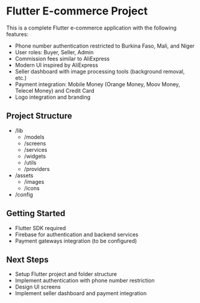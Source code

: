 # Flutter E-commerce Project

This is a complete Flutter e-commerce application with the following features:
- Phone number authentication restricted to Burkina Faso, Mali, and Niger
- User roles: Buyer, Seller, Admin
- Commission fees similar to AliExpress
- Modern UI inspired by AliExpress
- Seller dashboard with image processing tools (background removal, etc.)
- Payment integration: Mobile Money (Orange Money, Moov Money, Telecel Money) and Credit Card
- Logo integration and branding

## Project Structure

- /lib
  - /models
  - /screens
  - /services
  - /widgets
  - /utils
  - /providers
- /assets
  - /images
  - /icons
- /config

## Getting Started

- Flutter SDK required
- Firebase for authentication and backend services
- Payment gateways integration (to be configured)

## Next Steps

- Setup Flutter project and folder structure
- Implement authentication with phone number restriction
- Design UI screens
- Implement seller dashboard and payment integration
